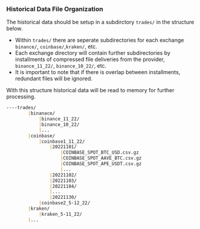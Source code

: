 ### Historical Data File Organization

The historical data should be setup in a subdirctory `trades/` in the structure below.
- Within `trades/` there are seperate subdirectories for each exchange `binance/`, `coinbase/`,`kraken/`, etc.
- Each exchange directory will contain further subdirectories by installments of compressed file deliveries from the provider, `binance_11_22/`, `binance_10_22/`, etc.
- It is important to note that if there is overlap between installments, redundant files will be ignored.

With this structure historical data will be read to memory for further processing. 
```markdown
----trades/
        |binanace/
            |binance_11_22/
            |binance_10_22/
            |...
        |coinbase/
            |coinbase1_11_22/
                |20221101/
                    |COINBASE_SPOT_BTC_USD.csv.gz
                    |COINBASE_SPOT_AAVE_BTC.csv.gz
                    |COINBASE_SPOT_APE_USDT.csv.gz
                    |...
                |20221102/
                |20221103/
                |20221104/
                |...
                |20221130/
            |coinbase2_5-12_22/
        |kraken/
            |kraken_5-11_22/
        |...
```

